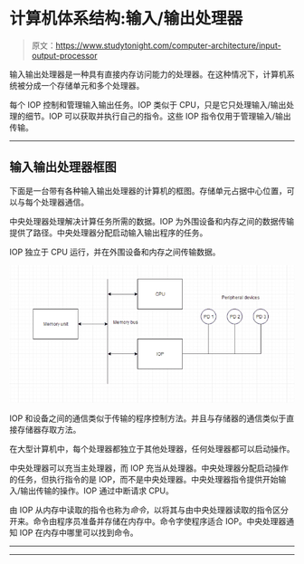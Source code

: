 # 计算机体系结构:输入/输出处理器

> 原文：<https://www.studytonight.com/computer-architecture/input-output-processor>

输入输出处理器是一种具有直接内存访问能力的处理器。在这种情况下，计算机系统被分成一个存储单元和多个处理器。

每个 IOP 控制和管理输入输出任务。IOP 类似于 CPU，只是它只处理输入/输出处理的细节。IOP 可以获取并执行自己的指令。这些 IOP 指令仅用于管理输入/输出传输。

* * *

## 输入输出处理器框图

下面是一台带有各种输入输出处理器的计算机的框图。存储单元占据中心位置，可以与每个处理器通信。

中央处理器处理解决计算任务所需的数据。IOP 为外围设备和内存之间的数据传输提供了路径。中央处理器分配启动输入输出程序的任务。

IOP 独立于 CPU 运行，并在外围设备和内存之间传输数据。

![Input/Output Processor](img/c0e3151e083ccdb369a8f460892c42c5.png)

IOP 和设备之间的通信类似于传输的程序控制方法。并且与存储器的通信类似于直接存储器存取方法。

在大型计算机中，每个处理器都独立于其他处理器，任何处理器都可以启动操作。

中央处理器可以充当主处理器，而 IOP 充当从处理器。中央处理器分配启动操作的任务，但执行指令的是 IOP，而不是中央处理器。中央处理器指令提供开始输入/输出传输的操作。IOP 通过中断请求 CPU。

由 IOP 从内存中读取的指令也称为*命令*，以将其与由中央处理器读取的指令区分开来。命令由程序员准备并存储在内存中。命令字使程序适合 IOP。中央处理器通知 IOP 在内存中哪里可以找到命令。

* * *

* * *
